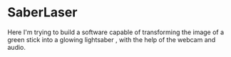 # SaberLaser
Here I'm trying to build a software capable of transforming the image of a green stick into a glowing lightsaber , with the help of the webcam and audio.
